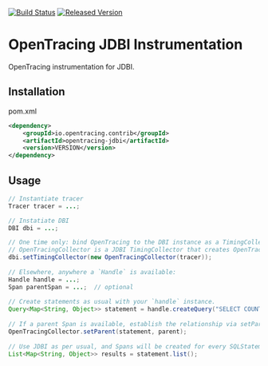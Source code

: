 [![Build Status][ci-img]][ci] [![Released Version][maven-img]][maven]

# OpenTracing JDBI Instrumentation
OpenTracing instrumentation for JDBI.

## Installation

pom.xml
```xml
<dependency>
    <groupId>io.opentracing.contrib</groupId>
    <artifactId>opentracing-jdbi</artifactId>
    <version>VERSION</version>
</dependency>
```

## Usage

```java
// Instantiate tracer
Tracer tracer = ...;

// Instatiate DBI
DBI dbi = ...;

// One time only: bind OpenTracing to the DBI instance as a TimingCollector.  
// OpenTracingCollector is a JDBI TimingCollector that creates OpenTracing Spans for each JDBI SQLStatement.
dbi.setTimingCollector(new OpenTracingCollector(tracer));
 
// Elsewhere, anywhere a `Handle` is available:
Handle handle = ...;
Span parentSpan = ...;  // optional
 
// Create statements as usual with your `handle` instance.
Query<Map<String, Object>> statement = handle.createQuery("SELECT COUNT(*) FROM accounts");
 
// If a parent Span is available, establish the relationship via setParent.
OpenTracingCollector.setParent(statement, parent);
 
// Use JDBI as per usual, and Spans will be created for every SQLStatement automatically.
List<Map<String, Object>> results = statement.list();
```

[ci-img]: https://travis-ci.org/opentracing-contrib/java-jdbi.svg?branch=master
[ci]: https://travis-ci.org/opentracing-contrib/java-jdbi
[maven-img]: https://img.shields.io/maven-central/v/io.opentracing.contrib/opentracing-jdbi.svg
[maven]: http://search.maven.org/#search%7Cga%7C1%7Cjdbi-opentracing
